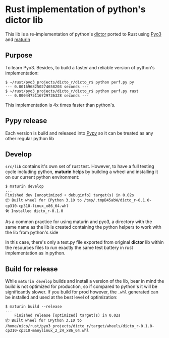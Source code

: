 # Rust implementation of python's dictor lib

This lib is a re-implementation of python's [dictor](https://github.com/perfecto25/dictor)
ported to Rust using [Pyo3](https://github.com/perfecto25/dictor) and [maturin](https://github.com/PyO3/maturin)


## Purpose

To learn Pyo3. Besides, to build a faster and reliable version of python's implementation:

```
$ ~/rust/pyo3_projects/dicto_r/dicto_r$ python perf.py py
--- 0.0016968250274658203 seconds ---
$ ~/rust/pyo3_projects/dicto_r/dicto_r$ python perf.py rust
--- 0.0004475116729736328 seconds ---
```
This implementation is 4x times faster than python's.

## Pypy release

Each version is build and released into [Pypy](https://pypy.org) so it can be treated as any other regular python lib

## Develop 

`src/lib` contains it's own set of rust test. However, to have a full testing cycle including python, __maturin__ helps by building a wheel and installing it on our current python environment:

```
$ maturin develop
...
Finished dev [unoptimized + debuginfo] target(s) in 0.02s
📦 Built wheel for CPython 3.10 to /tmp/.tmpB45abW/dicto_r-0.1.0-cp310-cp310-linux_x86_64.whl
🛠 Installed dicto_r-0.1.0
```
As a common practice for using maturin and pyo3, a directory with the same name as the lib is created containing the python helpers to work with the lib from python's side

In this case, there's only a test.py file exported from original __dictor__ lib within the resources files to run exactly the same test battery in rust implementation as in python.



## Build for release

While `maturin develop` builds and install a version of the lib, bear in mind the build is not optimized for production, so if compared to python's it will be significantly slower. If you build for prod however, the `.whl` generated can be installed and used at the best level of optimization:

```
$ maturin build --release
...
    Finished release [optimized] target(s) in 0.02s
📦 Built wheel for CPython 3.10 to /home/nico/rust/pyo3_projects/dicto_r/target/wheels/dicto_r-0.1.0-cp310-cp310-manylinux_2_24_x86_64.whl

```

